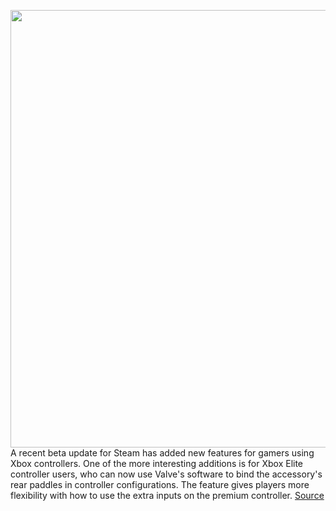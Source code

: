 <img src='https://cdn.vox-cdn.com/thumbor/ziMkTGKH1D0BmzWusV13fs9uQjc=/0x0:4896x3264/1200x800/filters:focal(2057x1241:2839x2023)/cdn.vox-cdn.com/uploads/chorus_image/image/68631541/xbox_3_correct.0.0.jpg' width='700px' /><br/>
A recent beta update for Steam has added new features for gamers using Xbox controllers. One of the more interesting additions is for Xbox Elite controller users, who can now use Valve's software to bind the accessory's rear paddles in controller configurations. The feature gives players more flexibility with how to use the extra inputs on the premium controller.
<a href='https://www.theverge.com/2021/1/7/22218381/steam-beta-xbox-elite-controller-paddles-bind-ps5-player-led'> Source <a/>